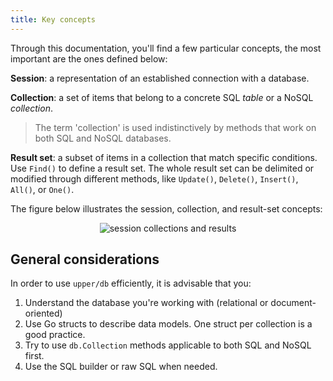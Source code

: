 ```yaml
---
title: Key concepts
---
```


Through this documentation, you'll find a few particular concepts, the most
important are the ones defined below:

**Session**: a representation of an established connection with a database.

**Collection**: a set of items that belong to a concrete SQL _table_ or a
  NoSQL _collection_.

> The term 'collection' is used indistinctively by methods that work on both
> SQL and NoSQL databases.

**Result set**: a subset of items in a collection that match specific
conditions. Use `Find()` to define a result set. The whole result set can be
delimited or modified through different methods, like `Update()`, `Delete()`,
`Insert()`, `All()`, or `One()`.

The figure below illustrates the session, collection, and result-set concepts:

<center>

![session collections and results](/img/session-collection-result.png)

</center>

## General considerations

In order to use `upper/db` efficiently, it is advisable that you:

1. Understand the database you're working with (relational or
   document-oriented)
1. Use Go structs to describe data models. One struct per collection is a good
   practice.
1. Try to use `db.Collection` methods applicable to both SQL and NoSQL first.
1. Use the SQL builder or raw SQL when needed.

